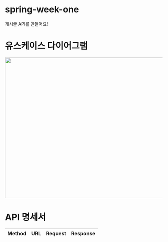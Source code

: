 # spring-week-one
게시글 API를 만들어요!

# 유스케이스 다이어그램
<img src="https://user-images.githubusercontent.com/87173870/209443125-9114a2d7-c460-4f6d-acd4-a6762bc97bca.png" width="800" height="450">

# API 명세서

|Method|URL|Request|Response|
|------|:---|---|---|


